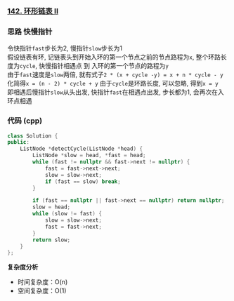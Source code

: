 ### [142. 环形链表 II](https://leetcode.cn/problems/linked-list-cycle-ii/)
### 思路 快慢指针
令快指针`fast`步长为2, 慢指针`slow`步长为1  
假设链表有环, 记链表头到开始入环的第一个节点之前的节点路程为`x`, 整个环路长度为`cycle`, 快慢指针相遇点 到 入环的第一个节点的路程为`y`  
由于`fast`速度是`slow`两倍, 就有式子`2 * (x + cycle -y) = x + n * cycle - y`  
化简得`x = (n - 2) * cycle + y` 由于`cycle`是环路长度, 可以忽略, 得到`x = y`  
即相遇后慢指针`slow`从头出发, 快指针`fast`在相遇点出发, 步长都为1, 会再次在入环点相遇
### 代码 (cpp)
```cpp
class Solution {
public:
    ListNode *detectCycle(ListNode *head) {
        ListNode *slow = head, *fast = head;
        while (fast != nullptr && fast->next != nullptr) {
            fast = fast->next->next;
            slow = slow->next;
            if (fast == slow) break;
        }

        if (fast == nullptr || fast->next == nullptr) return nullptr;
        slow = head;
        while (slow != fast) {
            slow = slow->next;
            fast = fast->next;
        }
        return slow;
    }
};
```
**复杂度分析**
- 时间复杂度：O(n)
- 空间复杂度：O(1)

